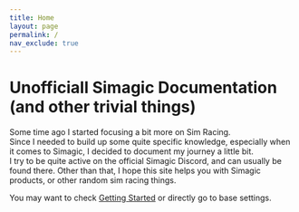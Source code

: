```yaml
---
title: Home
layout: page
permalink: /
nav_exclude: true
---
```

# Unofficiall Simagic Documentation (and other trivial things)
Some time ago I started focusing a bit more on Sim Racing.  
Since I needed to build up some quite specific knowledge, especially when it comes to Simagic,
I decided to document my journey a little bit.  
I try to be quite active on the official Simagic Discord, and can usually be found there.
Other than that, I hope this site helps you with Simagic products, or other random sim racing things.


You may want to check [Getting Started](/base/getting_started/) or directly go to base settings.